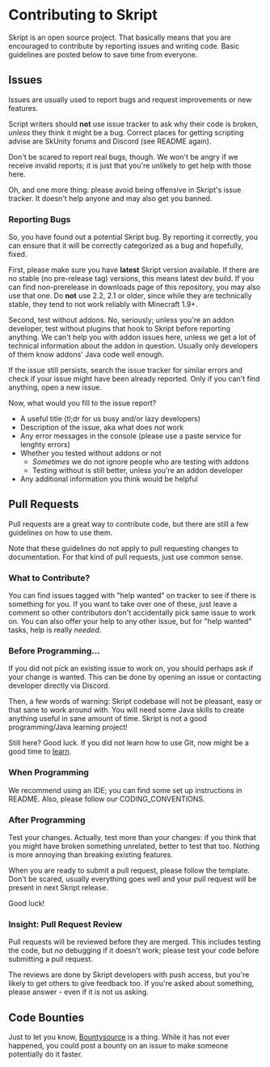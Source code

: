 # Contributing to Skript
Skript is an open source project. That basically means that you are
encouraged to contribute by reporting issues and writing code. Basic
guidelines are posted below to save time from everyone.

## Issues
Issues are usually used to report bugs and request improvements or new features.

Script writers should **not** use issue tracker to ask why their code is broken,
*unless* they think it might be a bug. Correct places for getting scripting advise
are SkUnity forums and Discord (see README again).

Don't be scared to report real bugs, though. We won't be angry if we receive
invalid reports; it is just that you're unlikely to get help with those here.

Oh, and one more thing: please avoid being offensive in Skript's issue tracker.
It doesn't help anyone and may also get you banned.

### Reporting Bugs
So, you have found out a potential Skript bug. By reporting it correctly, you
can ensure that it will be correctly categorized as a bug and hopefully, fixed.

First, please make sure you have **latest** Skript version available. If there
are no stable (no pre-release tag) versions, this means latest dev build.
If you can find non-prerelease in downloads page of this repository, you may
also use that one. Do **not** use 2.2, 2.1 or older, since while they are
technically stable, they tend to not work reliably with Minecraft 1.9+.

Second, test without addons. No, seriously; unless you're an addon developer,
test without plugins that hook to Skript before reporting anything. We can't
help you with addon issues here, unless we get a lot of technical information
about the addon in question. Usually only developers of them know addons'
Java code well enough.

If the issue still persists, search the issue tracker for similar
errors and check if your issue might have been already reported.
Only if you can't find anything, open a new issue.

Now, what would you fill to the issue report?
* A useful title (tl;dr for us busy and/or lazy developers)
* Description of the issue, aka what does *not* work
* Any error messages in the console (please use a paste service for lenghty errors)
* Whether you tested without addons or not
  - *Sometimes* we do not ignore people who are testing with addons
  - Testing without is still better, unless you're an addon developer
* Any additional information you think would be helpful

## Pull Requests
Pull requests are a great way to contribute code, but there are still a few
guidelines on how to use them.

Note that these guidelines do not apply to pull requesting changes to
documentation. For that kind of pull requests, just use common sense.

### What to Contribute?
You can find issues tagged with "help wanted" on tracker to see if there is
something for you. If you want to take over one of these, just leave a comment
so other contributors don't accidentally pick same issue to work on. You can also
offer your help to any other issue, but for "help wanted" tasks, help is really
*needed*.

### Before Programming...
If you did not pick an existing issue to work on, you should perhaps ask if your
change is wanted. This can be done by opening an issue or contacting developer
directly via Discord.

Then, a few words of warning: Skript codebase will not be pleasant, easy or
that sane to work around with. You will need some Java skills to create anything
useful in sane amount of time. Skript is not a good programming/Java learning
project!

Still here? Good luck. If you did not learn how to use Git, now might be a good
time to [learn](https://help.github.com/categories/bootcamp/).

### When Programming
We recommend using an IDE; you can find some set up instructions in README.
Also, please follow our CODING_CONVENTIONS.

### After Programming
Test your changes. Actually, test more than your changes: if you think that you
might have broken something unrelated, better to test that too. Nothing is more
annoying than breaking existing features.

When you are ready to submit a pull request, please follow the template. Don't
be scared, usually everything goes well and your pull request will be present
in next Skript release.

Good luck!

### Insight: Pull Request Review
Pull requests will be reviewed before they are merged.
This includes testing the code, but *no* debugging if it doesn't work;
please test your code before submitting a pull request.

The reviews are done by Skript developers with push access, but you're
likely to get others to give feedback too. If you're asked about something,
please answer - even if it is not us asking.

## Code Bounties
Just to let you know, [Bountysource](https://www.bountysource.com/) is a thing.
While it has not ever happened, you could post a bounty on an issue to make
someone potentially do it faster.
